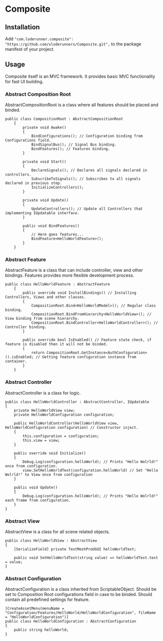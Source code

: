 # Composite
## Installation
Add ```"com.loderunner.composite": "https://github.com/xloderunnerx/Composite.git",``` to the package manifest of your project.
## Usage
Composite itself is an MVC framework. It provides basic MVC functionality for fast UI building.
### Abstract Composition Root
AbstractCompositionRoot is a class where all features should be placed and binded.
```
public class CompositionRoot : AbstractCompositionRoot
    {
        private void Awake()
        {
            BindConfigurations(); // Configuration binding from Configurations field.
            BindSignalBus(); // Signal Bus binding.
            BindFeatures(); // Features binding.
        }

        private void Start()
        {
            DeclareSignals(); // Declares all signals declared in controllers.
            SubscribeToSignals(); // Subscribes to all signals declared in previous step.
            InitializeControllers();
        }

        private void Update()
        {
            UpdateControllers(); // Update all Controllers that implementing IUpdatable interface.
        }

        public void BindFeatures()
        {
            // Here goes features...
            BindFeature<HelloWorldFeature>();
        }
    }
```
### Abstract Feature
AbstractFeature is a class that can include controller, view and other bindings. Features provides more flexible development process.
```
public class HelloWorldFeature : AbstractFeature
    {
        public override void InstallBindings() // Installing Controllers, Views and other classes.
        {
            CompositionRoot.Bind<HelloWorldModel>(); // Regular class binding.
            CompositionRoot.BindFromHierarchy<HelloWorldView>(); // View binding from scene hierarchy.
            CompositionRoot.BindController<HelloWorldController>(); // Controller binding.   
        }

        public override bool IsEnabled() // Feature state check, if feature is disabled then it will not be binded.
        {
            return CompositionRoot.GetInstance<AuthConfiguration>().isEnabled; // Getting feature configuration instance from container.
        }
    }
```
### Abstract Controller
AbstractController is a class for logic.
```
public class HelloWorldController : AbstractController, IUpdatable
{
	private HelloWorldView view;
    private HelloWorldConfiguration configuration;

    public HelloWorldController(HelloWorldView view, HelloWorldConfiguration configuration) // Constructor inject.
    {
        this.configuration = configuration;
        this.view = view;
    }

    public override void Initialize()
    {
        Debug.Log(configuration.helloWorld); // Prints "Hello Wolrld!" once from configuration.
        view.SetHelloWorldText(configuration.helloWorld) // Set "Hello Wolrld!" to View once from configuration
    }

    public void Update()
    {
       	Debug.Log(configuration.helloWorld); // Prints "Hello Wolrld!" each frame from configuration.
    }
}

```
### Abstract View
AbstractView is a class for all scene related objects.
```
public class HelloWorldView : AbstractView
{
	[SerializeField] private TextMeshProUGUI helloWorldText;

	public void SetHelloWorldText(string value) => helloWorldText.text = value;
}
```
### Abstract Configuration
AbstractConfiguration is a class inherited from ScriptableObject. Should be set to Composition Root configurations field in case to be binded. Should contain all predefined settings for feature.
```
[CreateAssetMenu(menuName = "Configuration/Features/HelloWorld/HelloWorldConfiguration", fileName = "HelloWorldConfiguration")]
public class HelloWorldConfiguration : AbstractConfiguration
{
	public string helloWorld;
}
```

